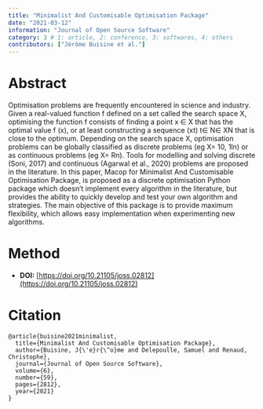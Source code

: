 ```yaml
---
title: "Minimalist And Customisable Optimisation Package"
date: "2021-03-12"
information: "Journal of Open Source Software"
category: 3 # 1: article, 2: conference, 3: softwares, 4: others
contributors: ["Jérôme Buisine et al."]
---
```


# Abstract
Optimisation problems are frequently encountered in science and industry. Given a real-valued function f defined on a set called the search space X, optimising the function f consists of finding a point x ∈ X that has the optimal value f (x), or at least constructing a sequence (xt) t∈ N∈ XN that is close to the optimum. Depending on the search space X, optimisation problems can be globally classified as discrete problems (eg X= 10, 1ln) or as continuous problems (eg X= Rn). Tools for modelling and solving discrete (Soni, 2017) and continuous (Agarwal et al., 2020) problems are proposed in the literature.
In this paper, Macop for Minimalist And Customisable Optimisation Package, is proposed as a discrete optimisation Python package which doesn’t implement every algorithm in the literature, but provides the ability to quickly develop and test your own algorithm and strategies. The main objective of this package is to provide maximum flexibility, which allows easy implementation when experimenting new algorithms.

# Method

- **DOI:** [https://doi.org/10.21105/joss.02812](https://doi.org/10.21105/joss.02812) 

# Citation
```
@article{buisine2021minimalist,
  title={Minimalist And Customisable Optimisation Package},
  author={Buisine, J{\'e}r{\^o}me and Delepoulle, Samuel and Renaud, Christophe},
  journal={Journal of Open Source Software},
  volume={6},
  number={59},
  pages={2812},
  year={2021}
}
```